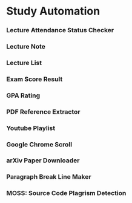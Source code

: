 # Study Automation
### Lecture Attendance Status Checker
### Lecture Note
### Lecture List
### Exam Score Result
### GPA Rating
### PDF Reference Extractor
### Youtube Playlist
### Google Chrome Scroll
### arXiv Paper Downloader
### Paragraph Break Line Maker
### MOSS: Source Code Plagrism Detection